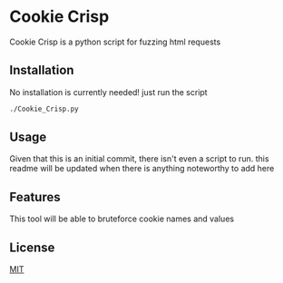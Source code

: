 # Cookie Crisp

Cookie Crisp is a python script for fuzzing html requests

## Installation

No installation is currently needed! just run the script

```bash
./Cookie_Crisp.py
```

## Usage

Given that this is an initial commit, there isn't even a script to run. this readme will be updated when there is anything noteworthy to add here

## Features
This tool will be able to bruteforce cookie names and values

## License
[MIT](https://choosealicense.com/licenses/mit/)
